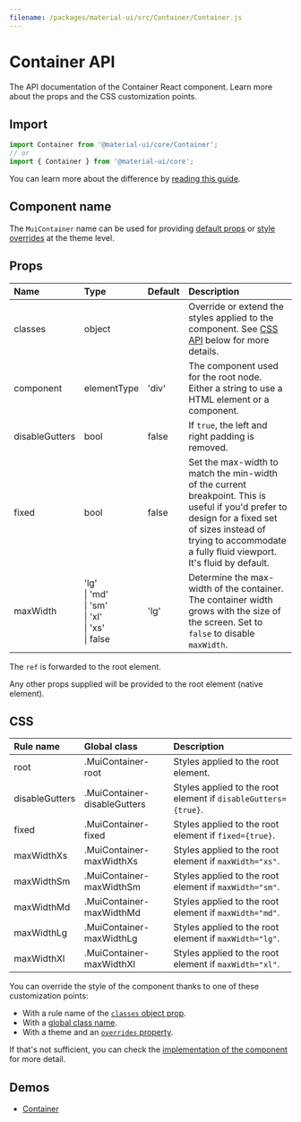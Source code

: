 ```yaml
---
filename: /packages/material-ui/src/Container/Container.js
---
```


<!--- This documentation is automatically generated, do not try to edit it. -->

# Container API

<p class="description">The API documentation of the Container React component. Learn more about the props and the CSS customization points.</p>

## Import

```js
import Container from '@material-ui/core/Container';
// or
import { Container } from '@material-ui/core';
```

You can learn more about the difference by [reading this guide](/guides/minimizing-bundle-size/).



## Component name

The `MuiContainer` name can be used for providing [default props](/customization/globals/#default-props) or [style overrides](/customization/globals/#css) at the theme level.

## Props

| Name | Type | Default | Description |
|:-----|:-----|:--------|:------------|
| <span class="prop-name">classes</span> | <span class="prop-type">object</span> |  | Override or extend the styles applied to the component. See [CSS API](#css) below for more details. |
| <span class="prop-name">component</span> | <span class="prop-type">elementType</span> | <span class="prop-default">'div'</span> | The component used for the root node. Either a string to use a HTML element or a component. |
| <span class="prop-name">disableGutters</span> | <span class="prop-type">bool</span> | <span class="prop-default">false</span> | If `true`, the left and right padding is removed. |
| <span class="prop-name">fixed</span> | <span class="prop-type">bool</span> | <span class="prop-default">false</span> | Set the max-width to match the min-width of the current breakpoint. This is useful if you'd prefer to design for a fixed set of sizes instead of trying to accommodate a fully fluid viewport. It's fluid by default. |
| <span class="prop-name">maxWidth</span> | <span class="prop-type">'lg'<br>&#124;&nbsp;'md'<br>&#124;&nbsp;'sm'<br>&#124;&nbsp;'xl'<br>&#124;&nbsp;'xs'<br>&#124;&nbsp;false</span> | <span class="prop-default">'lg'</span> | Determine the max-width of the container. The container width grows with the size of the screen. Set to `false` to disable `maxWidth`. |

The `ref` is forwarded to the root element.

Any other props supplied will be provided to the root element (native element).

## CSS

| Rule name | Global class | Description |
|:-----|:-------------|:------------|
| <span class="prop-name">root</span> | <span class="prop-name">.MuiContainer-root</span> | Styles applied to the root element.
| <span class="prop-name">disableGutters</span> | <span class="prop-name">.MuiContainer-disableGutters</span> | Styles applied to the root element if `disableGutters={true}`.
| <span class="prop-name">fixed</span> | <span class="prop-name">.MuiContainer-fixed</span> | Styles applied to the root element if `fixed={true}`.
| <span class="prop-name">maxWidthXs</span> | <span class="prop-name">.MuiContainer-maxWidthXs</span> | Styles applied to the root element if `maxWidth="xs"`.
| <span class="prop-name">maxWidthSm</span> | <span class="prop-name">.MuiContainer-maxWidthSm</span> | Styles applied to the root element if `maxWidth="sm"`.
| <span class="prop-name">maxWidthMd</span> | <span class="prop-name">.MuiContainer-maxWidthMd</span> | Styles applied to the root element if `maxWidth="md"`.
| <span class="prop-name">maxWidthLg</span> | <span class="prop-name">.MuiContainer-maxWidthLg</span> | Styles applied to the root element if `maxWidth="lg"`.
| <span class="prop-name">maxWidthXl</span> | <span class="prop-name">.MuiContainer-maxWidthXl</span> | Styles applied to the root element if `maxWidth="xl"`.

You can override the style of the component thanks to one of these customization points:

- With a rule name of the [`classes` object prop](/customization/components/#overriding-styles-with-classes).
- With a [global class name](/customization/components/#overriding-styles-with-global-class-names).
- With a theme and an [`overrides` property](/customization/globals/#css).

If that's not sufficient, you can check the [implementation of the component](https://github.com/mui-org/material-ui/blob/v4.x/packages/material-ui/src/Container/Container.js) for more detail.

## Demos

- [Container](/components/container/)

